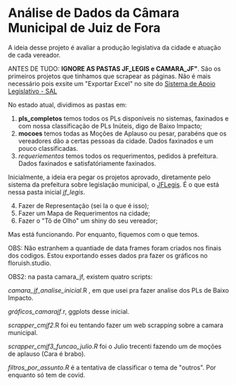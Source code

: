 # Análise de Dados da Câmara Municipal de Juiz de Fora 

A ideia desse projeto é avaliar a produção legislativa da cidade e atuação de cada vereador.

ANTES DE TUDO: **IGNORE AS PASTAS JF_LEGIS e CAMARA_JF"**. São os primeiros projetos que tinhamos que scrapear as páginas. Não é mais necessário pois exsite um "Exportar Excel" no site do [Sistema de Apoio Legislativo - SAL](http://www.camarajf.mg.gov.br/sal/)

No estado atual, dividimos as pastas em:

1) __pls_completos__ temos todos os PLs disponíveis no sistemas, faxinados e com nossa classificação de PLs Inúteis, digo de Baixo Impacto;
2) __mocoes__ temos todas as Moções de Aplauso ou pesar, parabéns que os vereadores dão a certas pessoas da cidade. Dados faxinados e um pouco classificadas.
3) _requeriementos_ temos todos os requerimentos, pedidos à prefeitura. Dados faxinados e satisfatóriamente faxinados.

Inicialmente, a ideia era pegar os projetos aprovado, diretamente pelo sistema da prefeitura sobre legislação municipal, o [JFLegis](https://jflegis.pjf.mg.gov.br/indexConsulta.php#tbr). É o que está nessa pasta inicial _jf_legis_.

4) Fazer de Representação (sei la o que é isso);
5) Fazer um Mapa de Requerimentos na cidade;
6) Fazer o "Tô de Olho" um shiny do seu vereador;

Mas está funcionando. Por enquanto, fiquemos com o que temos.

OBS: Não estranhem a quantiade de data frames foram criados nos finais dos codigos. Estou exportando esses dados pra fazer os gráficos no floruish.studio.

OBS2: na pasta camara_jf, existem quatro scripts:

*camara_jf_analise_inicial*.R , em que usei pra fazer analise dos PLs de Baixo Impacto. 

*gráficos_camarajf*.r, ggplots desse inicial. 

*scrapper_cmjf2*.R foi eu tentando fazer um web scrapping sobre a camara municipal. 

*scrapper_cmjf3_funcao_julio.R* foi o Julio trecenti fazendo um de moções de aplauso (Cara é brabo). 

*filtros_por_assunto.R* é a tentativa de classificar o tema de "outros". Por enquanto só tem de covid.
